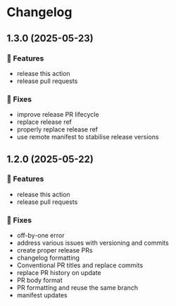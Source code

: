 # Changelog

## 1.3.0 (2025-05-23)

### 🚀 Features

- release this action
- release pull requests

### 🐛 Fixes

- improve release PR lifecycle
- replace release ref
- properly replace release ref
- use remote manifest to stabilise release versions

## 1.2.0 (2025-05-22)

### 🚀 Features

- release this action
- release pull requests

### 🐛 Fixes

- off-by-one error
- address various issues with versioning and commits
- create proper release PRs
- changelog formatting
- Conventional PR titles and replace commits
- replace PR history on update
- PR body format
- PR formatting and reuse the same branch
- manifest updates

